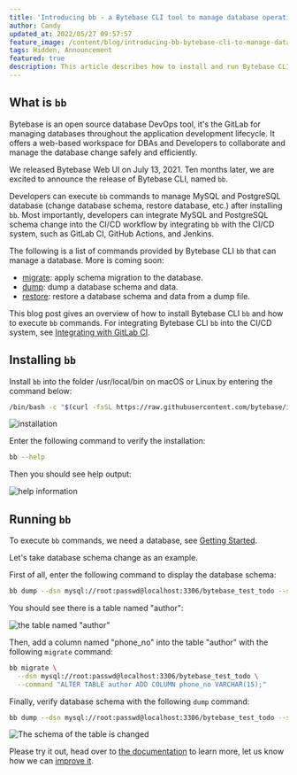 ```yaml
---
title: 'Introducing bb - a Bytebase CLI tool to manage database operations'
author: Candy
updated_at: 2022/05/27 09:57:57
feature_image: /content/blog/introducing-bb-bytebase-cli-to-manage-database-operations/bb.webp
tags: Hidden, Announcement
featured: true
description: This article describes how to install and run Bytebase CLI bb
---
```


## What is `bb`

Bytebase is an open source database DevOps tool, it's the GitLab for managing databases throughout the application development lifecycle. It offers a web-based workspace for DBAs and Developers to collaborate and manage the database change safely and efficiently.

We released Bytebase Web UI on July 13, 2021. Ten months later, we are excited to announce the release of Bytebase CLI, named `bb`.

Developers can execute `bb` commands to manage MySQL and PostgreSQL database (change database schema, restore database, etc.) after installing `bb`. Most importantly, developers can integrate MySQL and PostgreSQL schema change into the CI/CD workflow by integrating `bb` with the CI/CD system, such as GitLab CI, GitHub Actions, and Jenkins.

The following is a list of commands provided by Bytebase CLI `bb` that can manage a database. More is coming soon:

- [migrate](https://docs.bytebase.com/cli/overview#migrate): apply schema migration to the database.
- [dump](https://docs.bytebase.com/cli/overview#dump): dump a database schema and data.
- [restore](https://docs.bytebase.com/cli/overview#restore): restore a database schema and data from a dump file.

This blog post gives an overview of how to install Bytebase CLI `bb` and how to execute `bb` commands. For integrating Bytebase CLI `bb` into the CI/CD system, see [Integrating with GitLab CI](https://docs.bytebase.com/cli/integrate-with-gitlab).

## Installing `bb`

Install `bb` into the folder /usr/local/bin on macOS or Linux by entering the command below:

```bash
/bin/bash -c "$(curl -fsSL https://raw.githubusercontent.com/bytebase/install/HEAD/install.sh)"
```

![installation](/content/blog/introducing-bb-bytebase-cli-to-manage-database-operations/bb-installing.webp)

Enter the following command to verify the installation:

```bash
bb --help
```

Then you should see help output:

![help information](/content/blog/introducing-bb-bytebase-cli-to-manage-database-operations/bb-help.webp)

## Running `bb`

To execute `bb` commands, we need a database, see [Getting Started](https://docs.bytebase.com/cli/overview#start-a-local-mysql-server-via-docker).

Let's take database schema change as an example.

First of all, enter the following command to display the database schema:

```bash
bb dump --dsn mysql://root:passwd@localhost:3306/bytebase_test_todo --schema-only
```

You should see there is a table named "author":

![the table named "author"](/content/blog/introducing-bb-bytebase-cli-to-manage-database-operations/bb-before-change.webp)

Then, add a column named "phone_no" into the table "author" with the following `migrate` command:

```bash
bb migrate \
  --dsn mysql://root:passwd@localhost:3306/bytebase_test_todo \
  --command "ALTER TABLE author ADD COLUMN phone_no VARCHAR(15);"
```

Finally, verify database schema with the following `dump` command:

```bash
bb dump --dsn mysql://root:passwd@localhost:3306/bytebase_test_todo --schema-only
```

![The schema of the table is changed](/content/blog/introducing-bb-bytebase-cli-to-manage-database-operations/bb-after-change.webp)

Please try it out, head over to [the documentation](https://docs.bytebase.com/cli/overview) to learn more, let us know how we can [improve it](https://github.com/bytebase/bytebase/issues).
